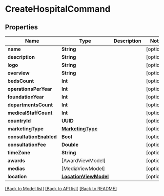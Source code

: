 # CreateHospitalCommand

## Properties
Name | Type | Description | Notes
------------ | ------------- | ------------- | -------------
**name** | **String** |  | [optional] 
**description** | **String** |  | [optional] 
**logo** | **String** |  | [optional] 
**overview** | **String** |  | [optional] 
**bedsCount** | **Int** |  | [optional] 
**operationsPerYear** | **Int** |  | [optional] 
**foundationYear** | **Int** |  | [optional] 
**departmentsCount** | **Int** |  | [optional] 
**medicalStaffCount** | **Int** |  | [optional] 
**countryId** | **UUID** |  | [optional] 
**marketingType** | [**MarketingType**](MarketingType.md) |  | [optional] 
**consultationEnabled** | **Bool** |  | [optional] 
**consultationFee** | **Double** |  | [optional] 
**timeZone** | **String** |  | [optional] 
**awards** | [AwardViewModel] |  | [optional] 
**medias** | [MediaViewModel] |  | [optional] 
**location** | [**LocationViewModel**](LocationViewModel.md) |  | [optional] 

[[Back to Model list]](../README.md#documentation-for-models) [[Back to API list]](../README.md#documentation-for-api-endpoints) [[Back to README]](../README.md)


